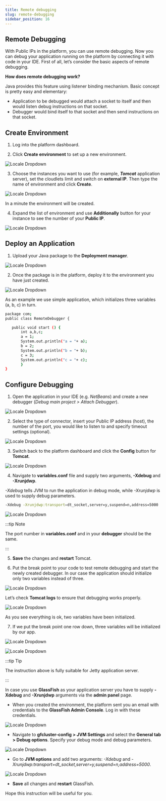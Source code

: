 ```yaml
---
title: Remote debugging
slug: remote-debugging
sidebar_position: 16
---
```


## Remote Debugging

With Public IPs in the platform, you can use remote debugging. Now you can debug your application running on the platform by connecting it with code in your IDE. First of all, let’s consider the basic aspects of remote debugging.

**How does remote debugging work?**

Java provides this feature using listener binding mechanism. Basic concept is pretty easy and elementary:

- Application to be debugged would attach a socket to itself and then would listen debug instructions on that socket.
- Debugger would bind itself to that socket and then send instructions on that socket.

## Create Environment

1. Log into the platform dashboard.

2. Click **Create environment** to set up a new environment.

<div style={{
    display:'flex',
    justifyContent: 'center',
    margin: '0 0 1rem 0'
}}>

![Locale Dropdown](./img/RemoteDebugging/01-create-environment.png)

</div>

3. Choose the instances you want to use (for example, ***Tomcat*** application server), set the cloudlets limit and switch on **external IP**. Then type the name of environment and click **Create**.

<div style={{
    display:'flex',
    justifyContent: 'center',
    margin: '0 0 1rem 0'
}}>

![Locale Dropdown](./img/RemoteDebugging/02-environment-wizard.png)

</div>

In a minute the environment will be created.

4. Expand the list of environment and use **Additionally** button for your instance to see the number of your **Public IP**.

<div style={{
    display:'flex',
    justifyContent: 'center',
    margin: '0 0 1rem 0'
}}>

![Locale Dropdown](./img/RemoteDebugging/03-public-ip.png)

</div>

## Deploy an Application

1. Upload your Java package to the **Deployment manager**.

<div style={{
    display:'flex',
    justifyContent: 'center',
    margin: '0 0 1rem 0'
}}>

![Locale Dropdown](./img/RemoteDebugging/04-upload-archive.png)

</div>

2. Once the package is in the platform, deploy it to the environment you have just created.

<div style={{
    display:'flex',
    justifyContent: 'center',
    margin: '0 0 1rem 0'
}}>

![Locale Dropdown](./img/RemoteDebugging/05-deploy-application.png)

</div>

As an example we use simple application, which initializes three variables (a, b, c) in turn.

```bash
package com;
public class RemoteDebugger {

   public void start () {
       int a,b,c;
       a = 1;
       System.out.println("a = "+ a);
       b = 2;
       System.out.println("b = "+ b);
       c = 3;
       System.out.println("c = "+ c);
       }
}
```

## Configure Debugging

1. Open the application in your IDE (e.g. *NetBeans*) and create a new debugger (*Debug main project > Attach Debugger*).

<div style={{
    display:'flex',
    justifyContent: 'center',
    margin: '0 0 1rem 0'
}}>

![Locale Dropdown](./img/RemoteDebugging/06-netbeans-attach-debugger.png)

</div>

2. Select the type of connector, insert your Public IP address (host), the number of the port, you would like to listen to and specify timeout settings (optional).

<div style={{
    display:'flex',
    justifyContent: 'center',
    margin: '0 0 1rem 0'
}}>

![Locale Dropdown](./img/RemoteDebugging/07-netbeans-debugger-connection.png)

</div>

3. Switch back to the platform dashboard and click the **Config** button for **Tomcat**.

<div style={{
    display:'flex',
    justifyContent: 'center',
    margin: '0 0 1rem 0'
}}>

![Locale Dropdown](./img/RemoteDebugging/08-tomcat-config.png)

</div>

4. Navigate to **variables.conf** file and supply two arguments, **-Xdebug** and **-Xrunjdwp**.

*-Xdebug* tells JVM to run the application in debug mode, while *-Xrunjdwp* is used to supply debug parameters.

```bash
-Xdebug -Xrunjdwp:transport=dt_socket,server=y,suspend=n,address=5000
```

<div style={{
    display:'flex',
    justifyContent: 'center',
    margin: '0 0 1rem 0'
}}>

![Locale Dropdown](./img/RemoteDebugging/09-configure-tomcat-variables.png)

</div>

:::tip Note

The port number in **variables.conf** and in your **debugger** should be the same.

:::

5. **Save** the changes and **restart** Tomcat.

6. Put the break point to your code to test remote debugging and start the newly created debugger. In our case the application should initialize only two variables instead of three.

<div style={{
    display:'flex',
    justifyContent: 'center',
    margin: '0 0 1rem 0'
}}>

![Locale Dropdown](./img/RemoteDebugging/10-netbeans-code-break-point.png)

</div>


Let’s check **Tomcat logs** to ensure that debugging works properly.

<div style={{
    display:'flex',
    justifyContent: 'center',
    margin: '0 0 1rem 0'
}}>

![Locale Dropdown](./img/RemoteDebugging/11-tomcat-logs-before-break-point.png)

</div>

As you see everything is ok, two variables have been initialized.

7. If we put the break point one row down, three variables will be initialized by our app.

<div style={{
    display:'flex',
    justifyContent: 'center',
    margin: '0 0 1rem 0'
}}>

![Locale Dropdown](./img/RemoteDebugging/12-netbeans-break-point-next-line.png)

</div>

<div style={{
    display:'flex',
    justifyContent: 'center',
    margin: '0 0 1rem 0'
}}>

![Locale Dropdown](./img/RemoteDebugging/13-tomcat-logs-after-break-point.png)

</div>

:::tip Tip

The instruction above is fully suitable for Jetty application server.

:::

In case you use **GlassFish** as your application server you have to supply **-Xdebug** and **-Xrunjdwp** arguments via the **admin panel** page.

- When you created the environment, the platform sent you an email with credentials to the **GlassFish Admin Console**. Log in with these credentials.

<div style={{
    display:'flex',
    justifyContent: 'center',
    margin: '0 0 1rem 0'
}}>

![Locale Dropdown](./img/RemoteDebugging/14-glassfish-admin-console.png)

</div>

- Navigate to **gfcluster-config > JVM Settings** and select the **General tab > Debug options**. Specify your debug mode and debug parameters.

<div style={{
    display:'flex',
    justifyContent: 'center',
    margin: '0 0 1rem 0'
}}>

![Locale Dropdown](./img/RemoteDebugging/15-glassfish-debug-options.png)

</div>


- Go to **JVM options** and add two arguments: *-Xdebug* and *-Xrunjdwp:transport=dt_socket,server=y,suspend=n,address=5000*.

<div style={{
    display:'flex',
    justifyContent: 'center',
    margin: '0 0 1rem 0'
}}>

![Locale Dropdown](./img/RemoteDebugging/16-glassfish-jvm-settings.png)

</div>

- **Save** all changes and **restart** GlassFish.

Hope this instruction will be useful for you.